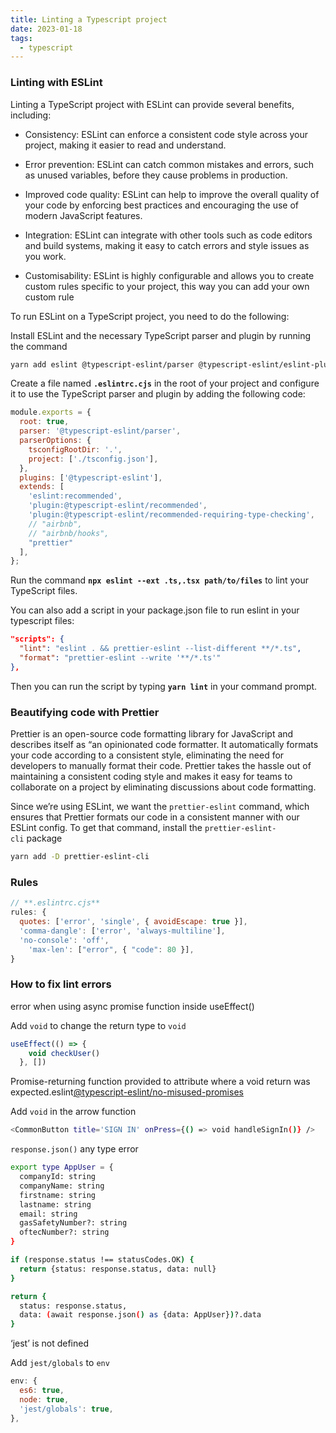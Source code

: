 ```yaml
---
title: Linting a Typescript project
date: 2023-01-18
tags:
  - typescript
---
```


### Linting with ESLint

Linting a TypeScript project with ESLint can provide several benefits, including:

- Consistency: ESLint can enforce a consistent code style across your project, making it easier to read and understand.

- Error prevention: ESLint can catch common mistakes and errors, such as unused variables, before they cause problems in production.

- Improved code quality: ESLint can help to improve the overall quality of your code by enforcing best practices and encouraging the use of modern JavaScript features.

- Integration: ESLint can integrate with other tools such as code editors and build systems, making it easy to catch errors and style issues as you work.

- Customisability: ESLint is highly configurable and allows you to create custom rules specific to your project, this way you can add your own custom rule

To run ESLint on a TypeScript project, you need to do the following:

Install ESLint and the necessary TypeScript parser and plugin by running the command

```bash
yarn add eslint @typescript-eslint/parser @typescript-eslint/eslint-plugin
```

Create a file named **`.eslintrc.cjs`** in the root of your project and configure it to use the TypeScript parser and plugin by adding the following code:

```javascript
module.exports = {
  root: true,
  parser: '@typescript-eslint/parser',
  parserOptions: {
    tsconfigRootDir: '.',
    project: ['./tsconfig.json'],
  },
  plugins: ['@typescript-eslint'],
  extends: [
    'eslint:recommended',
    'plugin:@typescript-eslint/recommended',
    'plugin:@typescript-eslint/recommended-requiring-type-checking',
    // "airbnb",
    // "airbnb/hooks",
    "prettier"
  ],
};
```

Run the command **`npx eslint --ext .ts,.tsx path/to/files`** to lint your TypeScript files.

You can also add a script in your package.json file to run eslint in your typescript files:

```json
"scripts": {
  "lint": "eslint . && prettier-eslint --list-different **/*.ts",
  "format": "prettier-eslint --write '**/*.ts'"
},
```

Then you can run the script by typing **`yarn lint`** in your command prompt.

### **Beautifying code with Prettier**

Prettier is an open-source code formatting library for JavaScript and describes itself as “an opinionated code formatter. It automatically formats your code according to a consistent style, eliminating the need for developers to manually format their code. Prettier takes the hassle out of maintaining a consistent coding style and makes it easy for teams to collaborate on a project by eliminating discussions about code formatting.

Since we’re using ESLint, we want the `prettier-eslint` command, which ensures that Prettier formats our code in a consistent manner with our ESLint config. To get that command, install the `prettier-eslint-cli` package

```bash
yarn add -D prettier-eslint-cli
```

### Rules

```javascript
// **.eslintrc.cjs**
rules: {
  quotes: ['error', 'single', { avoidEscape: true }],
  'comma-dangle': ['error', 'always-multiline'],
  'no-console': 'off',
	'max-len': ["error", { "code": 80 }],
}
```

### How to fix lint errors

error when using async promise function inside useEffect()

Add `void` to change the return type to `void`

```javascript
useEffect(() => {
    void checkUser()
  }, [])
```

Promise-returning function provided to attribute where a void return was expected.eslint[@typescript-eslint/no-misused-promises](https://typescript-eslint.io/rules/no-misused-promises)

Add `void` in the arrow function

```bash
<CommonButton title='SIGN IN' onPress={() => void handleSignIn()} />
```

`response.json()` any type error

```bash
export type AppUser = {
  companyId: string
  companyName: string
  firstname: string
  lastname: string
  email: string
  gasSafetyNumber?: string
  oftecNumber?: string
}

if (response.status !== statusCodes.OK) {
  return {status: response.status, data: null}
}

return {
  status: response.status,
  data: (await response.json() as {data: AppUser})?.data
}

```

‘jest’ is not defined

Add `jest/globals` to `env`

```javascript
env: {
  es6: true,
  node: true,
  'jest/globals': true,
},
```


